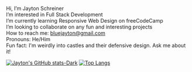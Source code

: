 Hi, I’m Jayton Schreiner
<br>
I’m interested in Full Stack Development
<br>
I’m currently learning Responsive Web Design on freeCodeCamp
<br>
I’m looking to collaborate on any fun and interesting projects
<br>
How to reach me: bluejayton@gmail.com
<br>
Pronouns: He/Him
<br>
Fun fact: I'm weirdly into castles and their defensive design. Ask me about it!

[![Jayton's GitHub stats-Dark](https://github-readme-stats.vercel.app/api?username=BlueJayton&show_icons=true&theme=dark&rank_icon=github&show=reviews,prs_merged,prs_merged_percentage&hide=stars,issues)](https://github.com/anuraghazra/github-readme-stats#gh-dark-mode-only)
[![Top Langs](https://github-readme-stats.vercel.app/api/top-langs/?username=BlueJayton&layout=donut&theme=dark)](https://github.com/anuraghazra/github-readme-stats)

<!---
BlueJayton/BlueJayton is a ✨ special ✨ repository because its `README.md` (this file) appears on your GitHub profile.
You can click the Preview link to take a look at your changes.
--->
